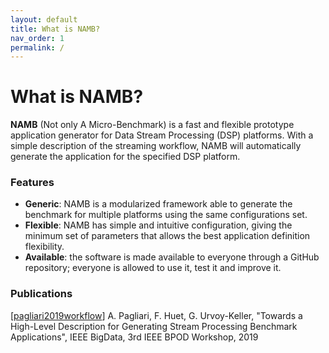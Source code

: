 ```yaml
---
layout: default
title: What is NAMB?
nav_order: 1
permalink: /
---
```


# What is NAMB?

**NAMB** (Not only A Micro-Benchmark) is a fast and flexible prototype application generator for Data Stream Processing (DSP) platforms. With a simple description of the streaming workflow, NAMB will automatically generate the application for the specified DSP platform.

### Features
* **Generic**: NAMB is a modularized framework able to generate the benchmark for multiple platforms using the same configurations set.
* **Flexible**: NAMB has simple and intuitive configuration, giving the minimum set of parameters that allows the best application definition flexibility.
* **Available**: the software is made available to everyone through a GitHub repository; everyone is allowed to use it, test it and improve it.

### Publications

[[pagliari2019workflow](https://hal.archives-ouvertes.fr/hal-02371215/)] A. Pagliari, F. Huet, G. Urvoy-Keller, "Towards a High-Level Description for Generating Stream Processing Benchmark Applications", IEEE BigData, 3rd IEEE BPOD Workshop, 2019